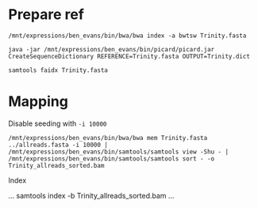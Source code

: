 # Prepare ref

```
/mnt/expressions/ben_evans/bin/bwa/bwa index -a bwtsw Trinity.fasta
```
```
java -jar /mnt/expressions/ben_evans/bin/picard/picard.jar CreateSequenceDictionary REFERENCE=Trinity.fasta OUTPUT=Trinity.dict
```
```
samtools faidx Trinity.fasta
```

# Mapping

Disable seeding with `-i 10000`

```
/mnt/expressions/ben_evans/bin/bwa/bwa mem Trinity.fasta ../allreads.fasta -i 10000 | /mnt/expressions/ben_evans/bin/samtools/samtools view -Shu - | /mnt/expressions/ben_evans/bin/samtools/samtools sort - -o Trinity_allreads_sorted.bam
```

Index

...
samtools index -b Trinity_allreads_sorted.bam
...
